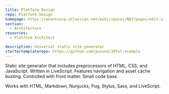 ```yaml
---
title: Platform Design
repo: Platform Design
homepage: https://anantcorp.atlassian.net/wiki/spaces/NET/pages/edit-v2/1726840868?draftShareId=5196c30e-fff7-4e44-905d-dda377ae7d17
section:
  - Architecture
resources:
  - Platform Architect

description: Universal static site generator
startertemplaterepo: https://github.com/punund/20ful-example
---
```


Static site generator that includes preprocessors of HTML, CSS, and JavaScript.  Written in LiveScript. Features navigation and asset cache busting.  Controlled
with front matter.  Small code base.

Works with HTML, Markdown, Nunjucks, Pug, Stylus, Sass, and LiveScript.
